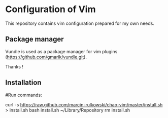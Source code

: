 Configuration of Vim
====================

This repository contains vim configuration prepared for my own needs.

Package manager
---------------

Vundle is used as a package manager for vim plugins (https://github.com/gmarik/vundle.git). 

Thanks !

Installation
------------

#Run commands:

curl -s https://raw.github.com/marcin-rulkowski/chao-vim/master/install.sh > install.sh
bash install.sh ~/Library/Repository
rm install.sh
